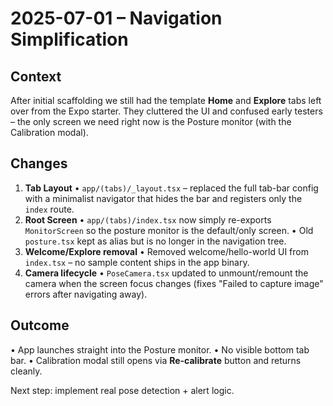 # 2025-07-01 – Navigation Simplification

## Context

After initial scaffolding we still had the template **Home** and **Explore** tabs left over from the Expo starter. They cluttered the UI and confused early testers – the only screen we need right now is the Posture monitor (with the Calibration modal).

## Changes

1. **Tab Layout**
   • `app/(tabs)/_layout.tsx` – replaced the full tab-bar config with a minimalist navigator that hides the bar and registers only the `index` route.
2. **Root Screen**
   • `app/(tabs)/index.tsx` now simply re-exports `MonitorScreen` so the posture monitor is the default/only screen.
   • Old `posture.tsx` kept as alias but is no longer in the navigation tree.
3. **Welcome/Explore removal**
   • Removed welcome/hello-world UI from `index.tsx` – no sample content ships in the app binary.
4. **Camera lifecycle**
   • `PoseCamera.tsx` updated to unmount/remount the camera when the screen focus changes (fixes "Failed to capture image" errors after navigating away).

## Outcome

• App launches straight into the Posture monitor.
• No visible bottom tab bar.
• Calibration modal still opens via **Re-calibrate** button and returns cleanly.

Next step: implement real pose detection + alert logic.

